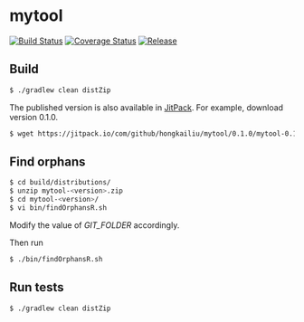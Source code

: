 # mytool
[![Build Status](https://travis-ci.org/hongkailiu/mytool.svg?branch=master)](https://travis-ci.org/hongkailiu/mytool)
[![Coverage Status](https://coveralls.io/repos/github/hongkailiu/mytool/badge.svg?branch=master)](https://coveralls.io/github/hongkailiu/mytool?branch=master)
[![Release](https://jitpack.io/v/hongkailiu/mytool.svg)](https://jitpack.io/#hongkailiu/mytool)

## Build

```sh
$ ./gradlew clean distZip
```

The published version is also available in [JitPack](https://jitpack.io/#hongkailiu/mytool).
For example, download version 0.1.0.

```sh
$ wget https://jitpack.io/com/github/hongkailiu/mytool/0.1.0/mytool-0.1.0.zip
```

## Find orphans

```sh
$ cd build/distributions/
$ unzip mytool-<version>.zip
$ cd mytool-<version>/
$ vi bin/findOrphansR.sh
```

Modify the value of _GIT_FOLDER_ accordingly.

Then run

```sh
$ ./bin/findOrphansR.sh
```

## Run tests

```sh
$ ./gradlew clean distZip
```
